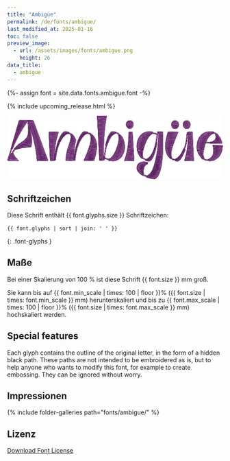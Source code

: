 ```yaml
---
title: "Ambigüe"
permalink: /de/fonts/ambigue/
last_modified_at: 2025-01-16
toc: false
preview_image:
  - url: /assets/images/fonts/ambigue.png
    height: 26
data_title:
  - ambigue
---
```

{%- assign font = site.data.fonts.ambigue.font -%}

{% include upcoming_release.html %}

![Ambigue](/assets/images/fonts/ambigue.png)
## Schriftzeichen

Diese Schrift enthält  {{ font.glyphs.size }} Schriftzeichen:

```
{{ font.glyphs | sort | join: ' ' }}
```
{: .font-glyphs }


## Maße

Bei einer Skalierung von 100 % ist diese Schrift {{ font.size }} mm groß.

Sie kann bis auf {{ font.min_scale | times: 100 | floor }}% ({{ font.size | times: font.min_scale }} mm) herunterskaliert und bis zu {{ font.max_scale | times: 100 | floor }}% ({{ font.size | times: font.max_scale }} mm) hochskaliert  werden.

## Special features
Each glyph contains the outline of the original letter, in the form of a hidden black path. These paths are not intended to be embroidered as is, but to help anyone who wants to modify this font, for example to create embossing. They can be ignored without worry.

## Impressionen
{% include folder-galleries path="fonts/ambigue/" %}

## Lizenz

[Download Font License](https://github.com/inkstitch/inkstitch/tree/main/fonts/ambigue/LICENSE)
